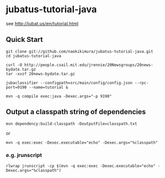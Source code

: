 jubatus-tutorial-java
=====================

see http://jubat.us/en/tutorial.html

Quick Start
--------------------

    git clone git://github.com/naokikimura/jubatus-tutorial-java.git
    cd jubatus-tutorial-java

    curl -O http://people.csail.mit.edu/jrennie/20Newsgroups/20news-bydate.tar.gz
    tar -xvzf 20news-bydate.tar.gz

    jubaclassifier --configpath=src/main/config/config.json --rpc-port=9190 --name=tutorial &

    mvn -q compile exec:java -Dexec.args="-p 9190"

Output a classpath string of dependencies
--------------------

    mvn dependency:build-classpath -DoutputFile=classpath.txt

or

    mvn -q exec:exec -Dexec.executable="echo" -Dexec.args="%classpath"

###  e.g. jrunscript

    rlwrap jrunscript -cp $(mvn -q exec:exec -Dexec.executable="echo" -Dexec.args="%classpath")
